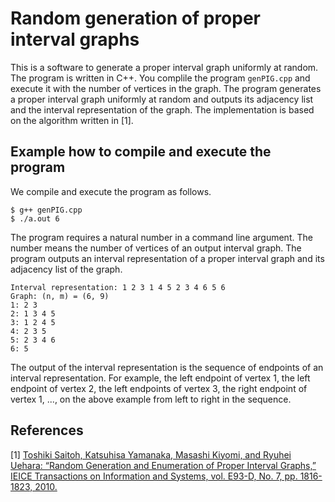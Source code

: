 # Random generation of proper interval graphs

This is a software to generate a proper interval graph uniformly at random. The program is written in C++. You complile the program `genPIG.cpp` and execute it with the number of vertices in the graph. The program generates a proper interval graph uniformly at random and outputs its adjacency list and the interval representation of the graph. The implementation is based on the algorithm written in [1].

## Example how to compile and execute the program

We compile and execute the program as follows. 

```
$ g++ genPIG.cpp
$ ./a.out 6
```

The program requires a natural number in a command line argument. The number means the number of vertices of an output interval graph. The program outputs an interval representation of a proper interval graph and its adjacency list of the graph. 

```
Interval representation: 1 2 3 1 4 5 2 3 4 6 5 6
Graph: (n, m) = (6, 9)
1: 2 3 
2: 1 3 4 5 
3: 1 2 4 5 
4: 2 3 5 
5: 2 3 4 6 
6: 5 
```

The output of the interval representation is the sequence of endpoints of an interval representation. For example, the left endpoint of vertex 1, the left endpoint of vertex 2, the left endpoints of vertex 3, the right endpoint of vertex 1, ..., on the above example from left to right in the sequence. 


## References
[1] [Toshiki Saitoh, Katsuhisa Yamanaka, Masashi Kiyomi, and Ryuhei Uehara: “Random Generation and Enumeration of Proper Interval Graphs,” IEICE Transactions on Information and Systems, vol. E93-D, No. 7, pp. 1816-1823, 2010.](https://www.jstage.jst.go.jp/article/transinf/E93.D/7/E93.D_7_1816/_article)

